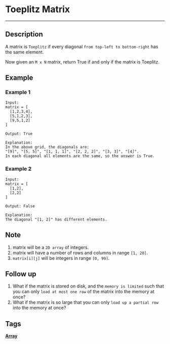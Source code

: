 # Toeplitz Matrix
-----
## Description
A matrix is `Toeplitz` if every diagonal `from top-left to bottom-right` has the same element.

Now given an `M x N` matrix, return True if and only if the matrix is Toeplitz.

## Example
### Example 1
```
Input:
matrix = [
  [1,2,3,4],
  [5,1,2,3],
  [9,5,1,2]
]

Output: True

Explanation:
In the above grid, the diagonals are:
"[9]", "[5, 5]", "[1, 1, 1]", "[2, 2, 2]", "[3, 3]", "[4]".
In each diagonal all elements are the same, so the answer is True.
```

### Example 2
```
Input:
matrix = [
  [1,2],
  [2,2]
]

Output: False

Explanation:
The diagonal "[1, 2]" has different elements.
```

## Note
1. matrix will be a `2D array` of integers.
2. matrix will have a number of rows and columns in range `[1, 20]`.
3. `matrix[i][j]` will be integers in range `[0, 99]`.


## Follow up
1. What if the matrix is stored on disk, and the `memory is limited` such that you can only `load at most one row` of the matrix into the memory at once?
2. What if the matrix is so large that you can only `load up a partial row` into the memory at once?

## Tags
**[Array](https://leetcode.com/tag/array)**
